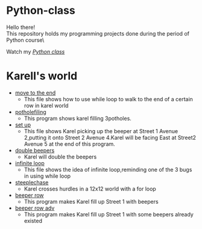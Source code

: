 # Python-class
Hello there!\
This repository holds my programming projects done during the period of Python course\

Watch my *[Python class](https://github.com/jiayang24/Python-class/tree/main/Python%20class/SC001_workshop)*
# Karell's world
* [move to the end](https://github.com/jiayang24/Python-class/blob/main/Python%20class/SC001_workshop/SC001_lecture01/MoveToTheEnd.py)
  * This file shows how to use while loop to walk to the end of a certain row in karel world
* [potholefiling](https://github.com/jiayang24/Python-class/blob/main/Python%20class/SC001_workshop/SC001_lecture01/PotholeFilling.py)
  * This program shows karel filling 3potholes.
* [set up](https://github.com/jiayang24/Python-class/blob/main/Python%20class/SC001_workshop/SC001_lecture01/StepUp.py)
  * This file shows Karel picking up the beeper at Street 1 Avenue 2,putting it onto Street 2 Avenue 4.Karel will be facing East at Street2 Avenue 5 at the end of this program.
* [double beepers](https://github.com/jiayang24/Python-class/blob/main/Python%20class/SC001_workshop/SC001_lecture02/DoubleBeepers.py)
  * Karel will double the beepers
* [infinite loop](https://github.com/jiayang24/Python-class/blob/main/Python%20class/SC001_workshop/SC001_lecture02/InfiniteLoop.py)
  * This file shows the idea of infinite loop,reminding one of the 3 bugs in using while loop
* [steeplechase](https://github.com/jiayang24/Python-class/blob/main/Python%20class/SC001_workshop/SC001_lecture02/Steeplechase.py)
  *  Karel crosses hurdles in a 12x12 world with a for loop 
* [beeper row](https://github.com/jiayang24/Python-class/blob/main/Python%20class/SC001_workshop/SC001_lecture02/BeeperRow.py)
  * This program makes Karel fill up Street 1 with beepers
* [beeper row adv](https://github.com/jiayang24/Python-class/blob/main/Python%20class/SC001_workshop/SC001_lecture02/BeeperRowAdv.py)
  * This program makes Karel fill up Street 1 with some beepers already existed
